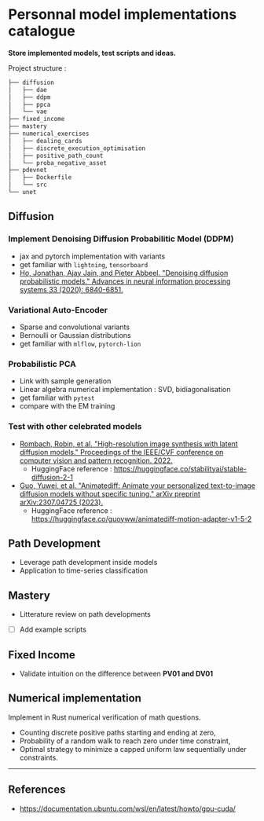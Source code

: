 # Personnal model implementations catalogue

**Store implemented models, test scripts and ideas.**

Project structure :

```bash
├── diffusion
│   ├── dae
│   ├── ddpm
│   ├── ppca
│   └── vae
├── fixed_income
├── mastery
├── numerical_exercises
│   ├── dealing_cards
│   ├── discrete_execution_optimisation
│   ├── positive_path_count
│   └── proba_negative_asset
├── pdevnet
│   ├── Dockerfile
│   └── src
└── unet
```

## Diffusion

### Implement Denoising Diffusion Probabilitic Model (DDPM)
- jax and pytorch implementation with variants
- get familiar with `lightning`, `tensorboard`
- [Ho, Jonathan, Ajay Jain, and Pieter Abbeel. "Denoising diffusion probabilistic models." Advances in neural information processing systems 33 (2020): 6840-6851.](https://proceedings.neurips.cc/paper/2020/file/4c5bcfec8584af0d967f1ab10179ca4b-Paper.pdf)

### Variational Auto-Encoder
- Sparse and convolutional variants
- Bernoulli or Gaussian distributions
- get familiar with `mlflow`, `pytorch-lion`

### Probabilistic PCA
- Link with sample generation
- Linear algebra numerical implementation : SVD, bidiagonalisation
- get familiar with `pytest`
- compare with the EM training

### Test with other celebrated models
- [Rombach, Robin, et al. "High-resolution image synthesis with latent diffusion models." Proceedings of the IEEE/CVF conference on computer vision and pattern recognition. 2022.](https://openaccess.thecvf.com/content/CVPR2022/papers/Rombach_High-Resolution_Image_Synthesis_With_Latent_Diffusion_Models_CVPR_2022_paper.pdf)
    - HuggingFace reference : https://huggingface.co/stabilityai/stable-diffusion-2-1
- [Guo, Yuwei, et al. "Animatediff: Animate your personalized text-to-image diffusion models without specific tuning." arXiv preprint arXiv:2307.04725 (2023).](https://arxiv.org/pdf/2307.04725) 
    - HuggingFace reference : https://huggingface.co/guoyww/animatediff-motion-adapter-v1-5-2


## Path Development
- Leverage path development inside models
- Application to time-series classification

## Mastery
- Litterature review on path developments 

- [ ] Add example scripts

## Fixed Income 
- Validate intuition on the difference between **PV01 and DV01** 

## Numerical implementation
Implement in Rust numerical verification of math questions.

- Counting discrete positive paths starting and ending at zero,
- Probability of a random walk to reach zero under time constraint,
- Optimal strategy to minimize a capped uniform law sequentially under constraints.

*** 

## References 
- https://documentation.ubuntu.com/wsl/en/latest/howto/gpu-cuda/

